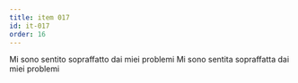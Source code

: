 ```yaml
---
title: item 017
id: it-017
order: 16
---
```

<span x-cloak x-show="$store.testee.bio.gender == 'm'">Mi sono sentito sopraffatto dai miei problemi</span>
<span x-cloak x-show="$store.testee.bio.gender == 'f'">Mi sono sentita sopraffatta dai miei problemi</span>